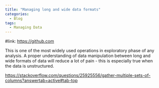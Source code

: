 ```yaml
---
title: "Managing long and wide data formats"
categories:
  - Blog
tags:
  - Managing Data 
---
```


#link: https://github.com

This is one of the most widely used operations in exploratory phase of any analysis. A proper understanding of data manipulation between long and wide formats of data will reduce a lot of pain - this is especially true when the data is unstructured.  

https://stackoverflow.com/questions/25925556/gather-multiple-sets-of-columns?answertab=active#tab-top

